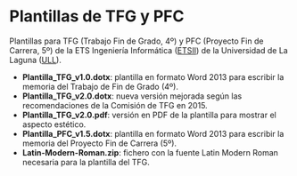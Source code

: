 ﻿# Plantillas de TFG y PFC

Plantillas para TFG (Trabajo Fin de Grado, 4º) y PFC (Proyecto Fin de Carrera, 5º) de la ETS Ingeniería Informática ([ETSII](http://www.etsii.ull.es)) de la Universidad de La Laguna ([ULL](http://www.ull.es)).

- **Plantilla_TFG_v1.0.dotx**: plantilla en formato Word 2013 para escribir la memoria del Trabajo de Fin de Grado (4º).
- **Plantilla_TFG_v2.0.dotx**: nueva versión mejorada según las recomendaciones de la Comisión de TFG en 2015.
- **Plantilla_TFG_v2.0.pdf**: versión en PDF de la plantilla para mostrar el aspecto estético.
- **Plantilla_PFC_v1.5.dotx**: plantilla en formato Word 2013 para escribir la memoria del Proyecto Fin de Carrera (5º).
- **Latin-Modern-Roman.zip**: fichero con la fuente Latin Modern Roman necesaria para la plantilla del TFG.
